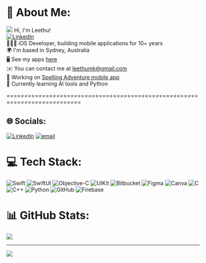 # 💫 About Me:
![](https://user-images.githubusercontent.com/18350557/176309783-0785949b-9127-417c-8b55-ab5a4333674e.gif)   Hi, I'm Leethu!<br>
[![LinkedIn](https://img.shields.io/badge/LinkedIn-%230077B5.svg?logo=linkedin&logoColor=white)](https://linkedin.com/in/Leethu) <br>
👩🏻‍💻  iOS Developer, building mobile applications for 10+ years <br>🌍  I'm based in Sydney, Australia <br>
🖥️  See my apps [here](http://apps.apple.com/au/developer/leethu-mathai/id1709619373)<br>
✉️  You can contact me at [leethumk@gmail.com](mailto:leethumk@gmail.com) <br> 
🚀  Working on [Spelling Adventure mobile app](http://apps.apple.com/au/app/spelling-adventure/id6748345312) <br>
🧠  Currently learning AI tools and Python<br>   

===========================================================================




## 🌐 Socials:
[![LinkedIn](https://img.shields.io/badge/LinkedIn-%230077B5.svg?logo=linkedin&logoColor=white)](https://linkedin.com/in/Leethu) [![email](https://img.shields.io/badge/Email-D14836?logo=gmail&logoColor=white)](mailto:leethuworkmail@gmail.com) 

# 💻 Tech Stack:
![Swift](https://img.shields.io/badge/swift-F54A2A?style=for-the-badge&logo=swift&logoColor=white) ![SwiftUI](https://img.shields.io/badge/swiftUI-8E24AA?style=for-the-badge&logo=swift&logoColor=white) 
![Objective-C](https://img.shields.io/badge/OBJECTIVE--C-%233A95E3.svg?style=for-the-badge&logo=apple&logoColor=white)
![UIKit](https://img.shields.io/badge/UIKit-AB47BC?style=for-the-badge&logo=apple&logoColor=white) 
![Bitbucket](https://img.shields.io/badge/bitbucket-%230047B3.svg?style=for-the-badge&logo=bitbucket&logoColor=white) 
![Figma](https://img.shields.io/badge/figma-%23F24E1E.svg?style=for-the-badge&logo=figma&logoColor=white) ![Canva](https://img.shields.io/badge/Canva-%2300C4CC.svg?style=for-the-badge&logo=Canva&logoColor=white)
![C](https://img.shields.io/badge/c-%2300599C.svg?style=for-the-badge&logo=c&logoColor=white) ![C++](https://img.shields.io/badge/c++-%2300599C.svg?style=for-the-badge&logo=c%2B%2B&logoColor=white) 
![Python](https://img.shields.io/badge/python-3670A0?style=for-the-badge&logo=python&logoColor=ffdd54) ![GitHub](https://img.shields.io/badge/github-%23121011.svg?style=for-the-badge&logo=github&logoColor=white) 
![Firebase](https://img.shields.io/badge/firebase-a08021?style=for-the-badge&logo=firebase&logoColor=ffcd34)

# 📊 GitHub Stats:
![](https://nirzak-streak-stats.vercel.app/?user=Leethuwork&theme=dark&hide_border=false)<br/>

---
[![](https://visitcount.itsvg.in/api?id=Leethuwork&icon=0&color=0)](https://visitcount.itsvg.in)

<!-- Proudly created with GPRM ( https://gprm.itsvg.in ) -->
